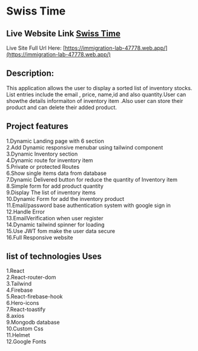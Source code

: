 # Swiss Time
## Live Website Link [Swiss Time](https://immigration-lab-47778.web.app/)
Live Site Full Url Here: [https://immigration-lab-47778.web.app/](https://immigration-lab-47778.web.app/)
## Description:
This application allows the user to display a sorted list of inventory stocks. List entries include the email , price, name,id and also quantity.User can showthe details informaiton of inventory item .Also user can  store their product  and can delete their added product. 

## Project features

1.Dynamic Landing page with 6 section </br>
2.Add Dynamic responsive menubar using tailwind component  </br>
3.Dynamic Inventory section  </br>
4.Dynamic route for inventory item </br>
5.Private or protected Routes  </br>
6.Show single items data from database </br>
7.Dynamic Delivered button for reduce the quantity of Inventory item </br>
8.Simple form for add product quantity  </br>
9.Display The list of inventory items  </br>
10.Dynamic Form for add the inventory product </br>
11.Email/password base authentication system with google sign in </br>
12.Handle Error </br> 
13.EmailVerification when user register  </br>
14.Dynamic tailwind spinner for loading  </br>
15.Use JWT  fom make the user data secure  </br>
16.Full Responsive website  </br>

## list of technologies Uses
1.React  </br>
2.React-router-dom </br>
3.Tailwind </br>
4.Firebase </br>
5.React-firebase-hook </br>
6.Hero-icons </br>
7.React-toastify </br>
8.axios </br>
9.Mongodb database </br>
10.Custom Css </br>
11.Helmet </br>
12.Google Fonts